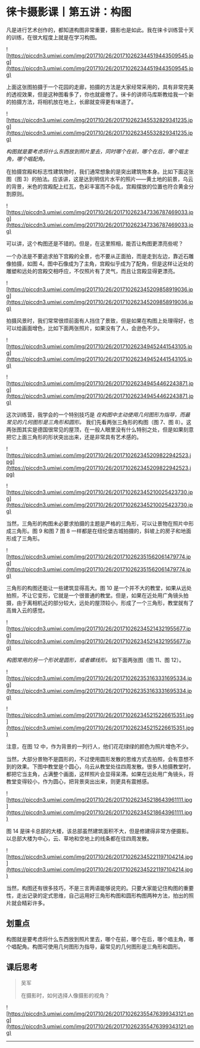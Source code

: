 # 徕卡摄影课丨第五讲：构图

凡是进行艺术创作的，都知道构图非常重要，摄影也是如此。我在徕卡训练营十天的训练，在很大程度上就是在学习构图。

![https://piccdn3.umiwi.com/img/201710/26/201710262344519443509545.jpg](https://piccdn3.umiwi.com/img/201710/26/201710262344519443509545.jpg)

上面这张图拍摄于一个花园的走廊，拍摄的方法是大家经常采用的，具有非常完美的透视效果，但是这种图看多了，你也就疲倦了。徕卡的讲师马库斯教给我一个新的拍摄方法，将相机放在地上，长廊就变得更有味道了。

![https://piccdn3.umiwi.com/img/201710/26/201710262345532829341235.jpg](https://piccdn3.umiwi.com/img/201710/26/201710262345532829341235.jpg)

 *构图就是要考虑将什么东西放到照片里去，同时哪个在前，哪个在后，哪个唱主角，哪个唱配角。*

在拍摄宫殿和标志性建筑物时，我们通常想象的是突出建筑物本身。比如下面这张图（图 3）的拍法。应该讲，这是达到明信片水平的照片——黄土地的前景，乌云的背景，米色的宫殿配上红瓦，色彩丰富而不杂乱，宫殿摆放的位置也符合黄金分割原则。

![https://piccdn3.umiwi.com/img/201710/26/201710262347336787469033.jpg](https://piccdn3.umiwi.com/img/201710/26/201710262347336787469033.jpg)

可以讲，这个构图还是不错的。但是，在这里照相，能否让构图更漂亮些呢？

一个办法是不要追求拍下宫殿的全景，也不要从正面拍，而是走到左边，靠近石雕像拍摄，如图 4。图中石像成为了主角，宫殿似乎成为了配角，但是这样让近处的雕塑和远处的宫殿交相呼应，不仅照片有了灵气，而且让宫殿显得更漂亮。

![https://piccdn3.umiwi.com/img/201710/26/201710262345209858919036.jpg](https://piccdn3.umiwi.com/img/201710/26/201710262345209858919036.jpg)

拍摄风景时，我们常常很烦前面有人挡住了景致，但是如果在构图上处理得好，也可以给画面增色，比如下面两张照片，如果没有了人，会逊色不少。

![https://piccdn3.umiwi.com/img/201710/26/201710262349452441543105.jpg](https://piccdn3.umiwi.com/img/201710/26/201710262349452441543105.jpg)

![https://piccdn3.umiwi.com/img/201710/26/201710262349454462243871.jpg](https://piccdn3.umiwi.com/img/201710/26/201710262349454462243871.jpg)

这次训练营，我学会的一个特别技巧是 *在构图中主动使用几何图形为指导，而最常见的几何图形是三角形和圆形。* 我们先看两张三角形的构图（图 7、图 8）。这两张图其实是德国很常见的屋顶，在一般人眼里没有什么特别之处，但是如果刻意把它上面三角形的形状突出出来，还是非常具有艺术感的。

![https://piccdn3.umiwi.com/img/201710/26/201710262345209822942523.jpg](https://piccdn3.umiwi.com/img/201710/26/201710262345209822942523.jpg)

![https://piccdn3.umiwi.com/img/201710/26/201710262345210025423730.jpg](https://piccdn3.umiwi.com/img/201710/26/201710262345210025423730.jpg)

当然，三角形的构图未必要求拍摄的主题是严格的三角形，可以让景物在照片中形成三角形。图 9 和图 7 图 8 一样都是在纽伦堡古城拍摄的，斜坡上的房子和地面形成了三角形。

![https://piccdn3.umiwi.com/img/201710/26/201710262351562061479774.jpg](https://piccdn3.umiwi.com/img/201710/26/201710262351562061479774.jpg)

三角形的构图还能让一些建筑显得高大。图 10 是一个并不大的教堂，如果从远处拍照，不让它变形，它就是一个很普通的教堂。但是，如果在近处用广角镜头拍摄，由于离相机近的部分较大，远处的屋顶较小，形成了一个三角形，教堂就有了高耸入云的感觉。

![https://piccdn3.umiwi.com/img/201710/26/201710262345214321955677.jpg](https://piccdn3.umiwi.com/img/201710/26/201710262345214321955677.jpg)

 *构图常用的另一个形状是圆形，或者螺线形。* 如下面两张图（图 11、图 12）。

![https://piccdn3.umiwi.com/img/201710/26/201710262353163331695334.jpg](https://piccdn3.umiwi.com/img/201710/26/201710262353163331695334.jpg)

![https://piccdn3.umiwi.com/img/201710/26/201710262345215226615351.jpg](https://piccdn3.umiwi.com/img/201710/26/201710262345215226615351.jpg)

注意，在图 12 中，作为背景的一列行人，他们花花绿绿的颜色为照片增色不少。

当然，大部分景物不是圆形的，不过使用圆形发散的思维方式去拍照，会有意想不到的效果。下图中教堂是个圆心，乌云从教堂处往四周发散。很多人拍摄教堂时，都把它当主角，占满整个画面，这样照片会显得呆滞。如果在远处用广角镜头，将教堂变得较小，作为圆心，把背景突出出来，则更具有震撼感。

![https://piccdn3.umiwi.com/img/201710/26/201710262345218643961111.jpg](https://piccdn3.umiwi.com/img/201710/26/201710262345218643961111.jpg)

图 14 是徕卡总部的大楼，该总部虽然建筑面积不大，但是修建得非常方便摄影。以总部大楼为中心，云、草地和空地上的线条都在往四周发散。

![https://piccdn3.umiwi.com/img/201710/26/201710262345221197104214.jpg](https://piccdn3.umiwi.com/img/201710/26/201710262345221197104214.jpg)

当然，构图还有很多技巧，不是三言两语能够说完的。只要大家能记住构图的重要性，走出记录的定式思维，自己运用好三角形构图和圆形构图两种方法，拍出的照片就会精彩许多。

## 划重点

构图就是要考虑将什么东西放到照片里去，哪个在前，哪个在后，哪个唱主角，哪个唱配角。构图可使用几何图形为指导，最常见的几何图形是三角形和圆形。

## 课后思考

> 吴军
> 
> 在摄影时，如何选择人像摄影的视角？    

![https://piccdn3.umiwi.com/img/201710/26/201710262355476399343121.png](https://piccdn3.umiwi.com/img/201710/26/201710262355476399343121.png)

---
